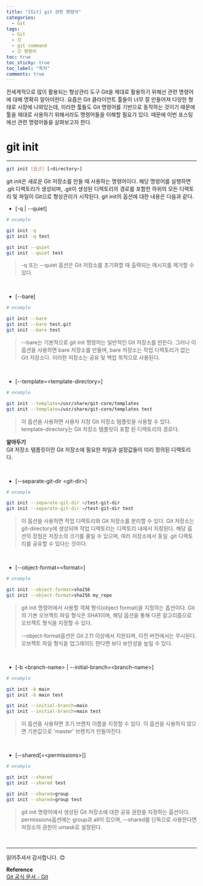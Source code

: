 ```yaml
---
title: "[Git] git 관련 명령어"
categories:
  - Git
tags:
  - Git
  - 깃
  - git command
  - 깃 명령어
toc: true
toc_sticky: true
toc_label: "목차"
comments: true
---
```


전세계적으로 많이 활용되는 형상관리 도구 Git을 제대로 활용하기 위해선 관련 명령어에 대해 명확히 알아야한다. 요즘은 Git 클라이언트 툴들이 너무 잘 만들어져 다양한 형태로 시장에 나와있는데, 이러한 툴들도 Git 명령어를 기반으로 동작하는 것이기 때문에 툴을 제대로 사용하기 위해서라도 명령어들을 이해할 필요가 있다. 때문에 이번 포스팅에선 관련 명령어들을 살펴보고자 한다.

# git init
---

```bash
git init [옵션] [<directory>]
```

git init은 새로운 Git 저장소를 만들 때 사용하는 명령어이다. 해당 명령어를 실행하면 .git 디렉토리가 생성되며, .git이 생성된 디렉토리의 경로를 포함한 하위의 모든 디렉토리 및 파일이 Git으로 형상관리가 시작된다. git init의 옵션에 대한 내용은 다음과 같다.

- [-q &#124; --quiet]

```bash
# example

git init -q 
git init -q test

git init --quiet
git init --quiet test
```
>-q 또는 --quiet 옵션은 Git 저장소를 초기화할 때 출력되는 메시지를 제거할 수 있다.

<br>

- [--bare]

```bash
# example

git init --bare
git init --bare test.git
git init --bare test
```

>--bare는 기본적으로 git init 명령어는 일반적인 Git 저장소를 만든다. 그러나 이 옵션을 사용하면 bare 저장소를 만들며, bare 저장소는 작업 디렉토리가 없는 Git 저장소다. 이러한 저장소는 공유 및 백업 목적으로 사용된다.

<br>

- [--template=&#60;template-directory>]

```bash
# example

git init --template=/usr/share/git-core/templates
git init --template=/usr/share/git-core/templates test
```

>이 옵션을 사용하면 사용자 지정 Git 저장소 템플릿을 사용할 수 있다. template-directory는 Git 저장소 템플릿이 포함 된 디렉토리의 경로다.

__알아두기__  
Git 저장소 템플릿이란 Git 저장소에 필요한 파일과 설정값들이 미리 정의된 디렉토리다.

<br>

- [--separate-git-dir &#60;git-dir>]

```bash
# example

git init --separate-git-dir ~/test-git-dir
git init --separate-git-dir ~/test-git-dir test
```

>이 옵션을 사용하면 작업 디렉토리와 Git 저장소를 분리할 수 있다. Git 저장소는 git-directory에 생성되며 작업 디렉토리는 디렉토리 내에서 지정된다. 해당 옵션의 장점은 저장소의 크기를 줄일 수 있으며, 여러 저장소에서 동일 .git 디렉토리를 공유할 수 있다는 것이다.

<br>

- [--object-format=&#60;format>]

```bash
# example

git init --object-format=sha256
git init --object-format=sha256 my_repo
```

>git init 명령어에서 사용할 객체 형식(object format)을 지정하는 옵션이다. Git의 기본 오브젝트 파일 형식은 SHA1이며, 해당 옵션을 통해 다른 알고리즘으로 오브젝트 형식을 지정할 수 있다.  
>
>--object-format옵션은 Git 2.11 이상에서 지원되며, 이전 버전에서는 무시된다. 오브젝트 파일 형식을 업그레이드 한다면 보다 보안성을 높일 수 있다.

<br>

- [-b &#60;branch-name> &#124; --initial-branch=&#60;branch-name>]

```bash
# example

git init -b main
git init -b main test

git init --initial-branch=main
git init --initial-branch=main test
```

>이 옵션을 사용하면 초기 브랜치 이름을 지정할 수 있다. 이 옵션을 사용하지 않으면 기본값으로 'master' 브랜치가 만들어진다.

<br>

- [--shared&#91;=&#60;permissions>&#93;]

```bash
# example

git init --shared
git init --shared test

git init --shared=group
git init --shared=group test 
```

>git init 명령어에서 생성된 Git 저장소에 대한 공유 권한을 지정하는 옵션이다. permissions옵션에는 group과 all이 있으며, --shared를 단독으로 사용한다면 저장소의 권한이 umask로 설정된다.

<br>

---

읽어주셔서 감사합니다. 😊 

__Reference__  
[Git 공식 문서 - Git](https://git-scm.com/docs)  